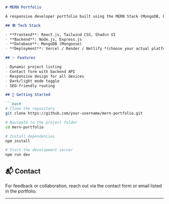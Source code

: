 

```markdown
# MERN Portfolio

A responsive developer portfolio built using the MERN Stack (MongoDB, Express.js, React.js, Node.js). Showcases personal projects, technical skills, and contact integration with a clean, modern UI.

## 🛠 Tech Stack

- **Frontend**: React.js, Tailwind CSS, Shadcn UI  
- **Backend**: Node.js, Express.js  
- **Database**: MongoDB (Mongoose)  
- **Deployment**: Vercel / Render / Netlify *(choose your actual platform)*

## ✨ Features

- Dynamic project listing  
- Contact form with backend API  
- Responsive design for all devices  
- Dark/light mode toggle  
- SEO-friendly routing

## 🚀 Getting Started

```bash
# Clone the repository
git clone https://github.com/your-username/mern-portfolio.git

# Navigate to the project folder
cd mern-portfolio

# Install dependencies
npm install

# Start the development server
npm run dev
```

## 📬 Contact

For feedback or collaboration, reach out via the contact form or email listed in the portfolio.

---

